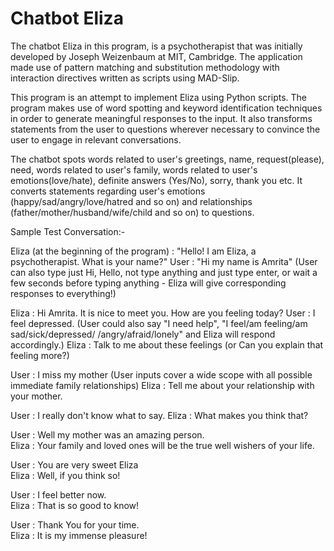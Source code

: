 # Chatbot Eliza

The chatbot Eliza in this program, is a psychotherapist that was initially developed by Joseph Weizenbaum at MIT, Cambridge. The application made use of pattern matching and substitution methodology with interaction directives written as scripts using MAD-Slip.

This program is an attempt to implement Eliza using Python scripts. The program makes use of word spotting and keyword identification techniques in order to generate meaningful responses to the input. It also transforms statements from the user to questions wherever necessary to convince the user to engage in relevant
conversations. 

The chatbot spots words related to user's greetings, name, request(please), need, words related to user's family, words related to user's emotions(love/hate), definite answers (Yes/No), sorry, thank you etc. It converts statements regarding user's emotions (happy/sad/angry/love/hatred and so on) 
and relationships (father/mother/husband/wife/child and so on) to questions.

Sample Test Conversation:-

Eliza (at the beginning of the program) : "Hello! I am Eliza, a psychotherapist. What is your name?"
User : "Hi my name is Amrita" (User can also type just Hi, Hello, not type anything
and just type enter, or wait a few seconds before typing anything - Eliza will give corresponding 
responses to everything!)

Eliza : Hi Amrita. It is nice to meet you. How are you feeling today?
User : I feel depressed. (User could also say "I need help", "I feel/am feeling/am sad/sick/depressed/
/angry/afraid/lonely" and Eliza will respond accordingly.)
Eliza : Talk to me about these feelings (or Can you explain that feeling more?)

User : I miss my mother (User inputs cover a wide scope with all possible immediate family relationships)
Eliza : Tell me about your relationship with your mother.

User : I really don't know what to say.
Eliza : What makes you think that?

User : Well my mother was an amazing person.       
Eliza : Your family and loved ones will be the true well wishers of your life. 

User : You are very sweet Eliza    
Eliza : Well, if you think so!     

User : I feel better now.          
Eliza : That is so good to know!   

User : Thank You for your time.    
Eliza : It is my immense pleasure! 
